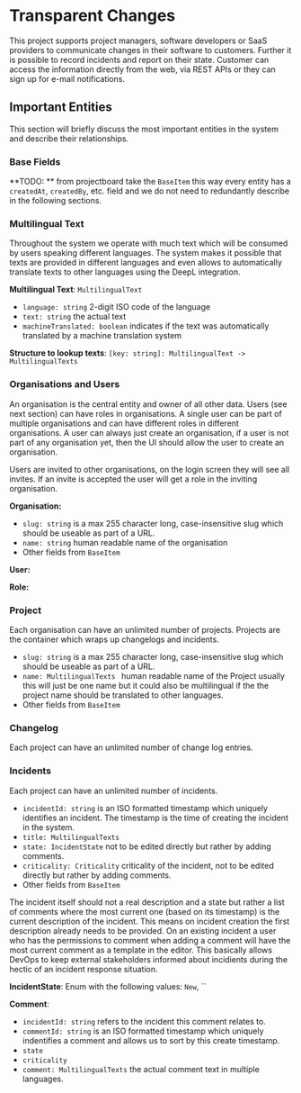# Transparent Changes

This project supports project managers, software developers or SaaS providers to communicate changes in their software to customers. Further it is possible to record incidents and report on their state. Customer can access the information directly from the web, via REST APIs or they can sign up for e-mail notifications.

## Important Entities

This section will briefly discuss the most important entities in the system and describe their relationships.

### Base Fields

**TODO: ** from projectboard take the `BaseItem` this way every entity has a `createdAt`, `createdBy`, etc. field and we do not need to redundantly describe in the following sections.

### Multilingual Text

Throughout the system we operate with much text which will be consumed by users speaking different languages. The system makes it possible that texts are provided in different languages and even allows to automatically translate texts to other languages using the DeepL integration.

**Multilingual Text**: `MultilingualText`

 - `language: string` 2-digit ISO code of the language
 - `text: string` the actual text
 - `machineTranslated: boolean` indicates if the text was automatically translated by a machine translation system

 **Structure to lookup texts**: `[key: string]: MultilingualText -> MultilingualTexts`

### Organisations and Users

An organisation is the central entity and owner of all other data. Users (see next section) can have roles in organisations. A single user can be part of multiple organisations and can have different roles in different organisations. A user can always just create an organisation, if a user is not part of any organisation yet, then the UI should allow the user to create an organisation.

Users are invited to other organisations, on the login screen they will see all invites. If an invite is accepted the user will get a role in the inviting organisation.

**Organisation:**

 - `slug: string` is a max 255 character long, case-insensitive slug which should be useable as part of a URL.
 - `name: string` human readable name of the organisation
 - Other fields from `BaseItem`

**User:**

**Role:**
 
### Project

Each organisation can have an unlimited number of projects. Projects are the container which wraps up changelogs and incidents.

 - `slug: string` is a max 255 character long, case-insensitive slug which should be useable as part of a URL.
 - `name: MultilingualTexts ` human readable name of the Project usually this will just be one name but it could also be multilingual if the the project name should be translated to other languages.
 - Other fields from `BaseItem`

### Changelog

Each project can have an unlimited number of change log entries.

### Incidents

Each project can have an unlimited number of incidents.

 - `incidentId: string` is an ISO formatted timestamp which uniquely identifies an incident. The timestamp is the time of creating the incident in the system.
 - `title: MultilingualTexts`
 - `state: IncidentState` not to be edited directly but rather by adding comments.
 - `criticality: Criticality` criticality of the incident, not to be edited directly but rather by adding comments.
 - Other fields from `BaseItem`

The incident itself should not a real description and a state but rather a list of comments where the most current one (based on its timestamp) is the current description of the incident. This means on incident creation the first description already needs to be provided. On an existing incident a user who has the permissions to comment when adding a comment will have the most current comment as a template in the editor. This basically allows DevOps to keep external stakeholders informed about incidients during the hectic of an incident response situation.

**IncidentState**: Enum with the following values: `New`, ``

**Comment**:

 - `incidentId: string` refers to the incident this comment relates to.
 - `commentId: string` is an ISO formatted timestamp which uniquely indentifies a comment and allows us to sort by this create timestamp.
 - `state`
 - `criticality`
 - `comment: MultilingualTexts` the actual comment text in multiple languages.




